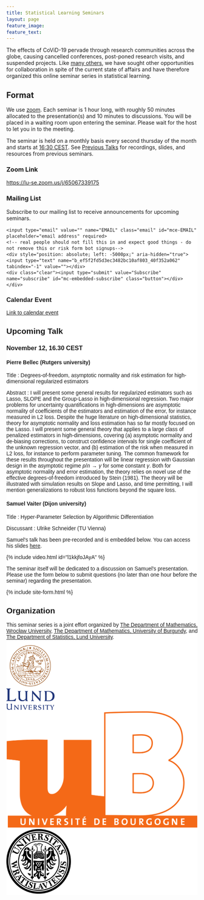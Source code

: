 ```yaml
---
title: Statistical Learning Seminars
layout: page
feature_image: 
feature_text:
---
```


The effects of CoViD-19 pervade through research communities across the globe,
causing cancelled conferences, post-poned research visits, and suspended
projects. Like [many others](/links), we have sought 
other opportunities for collaboration in spite of the current state of
affairs and have therefore organized this online seminar 
series in statistical learning.

## Format

We use [zoom](https://zoom.us/). Each seminar is 1 hour
long, with roughly 50 minutes allocated to the presentation(s) and 10 minutes to
discussions. You will be placed in a waiting room upon entering the seminar. Please
wait for the host to let you in to the meeting.

The seminar is held on a monthly basis every second thursday of the month 
and starts at [16:30 CEST](https://www.thetimezoneconverter.com/?t=16%3A30%20pm&tz=Warsaw&).
See [Previous Talks](/previous-talks) for recordings, slides, and resources from previous
seminars.

### Zoom Link

<https://lu-se.zoom.us/j/65067339175>

### Mailing List

Subscribe to our mailing list to receive announcements for upcoming seminars.

<!-- Begin Mailchimp Signup Form -->
<link href="//cdn-images.mailchimp.com/embedcode/slim-10_7.css" rel="stylesheet" type="text/css">
<style type="text/css">
	#mc_embed_signup{background:#fff; clear:left; font:14px Helvetica,Arial,sans-serif; }
	/* Add your own Mailchimp form style overrides in your site stylesheet or in this style block.
	   We recommend moving this block and the preceding CSS link to the HEAD of your HTML file. */
</style>
<div id="mc_embed_signup">
<form action="https://github.us2.list-manage.com/subscribe/post?u=ef5f2fd5d3ec3482bc10af803&amp;id=40f352a062" method="post" id="mc-embedded-subscribe-form" name="mc-embedded-subscribe-form" class="validate" target="_blank" novalidate>
    <div id="mc_embed_signup_scroll">

	<input type="email" value="" name="EMAIL" class="email" id="mce-EMAIL" placeholder="email address" required>
    <!-- real people should not fill this in and expect good things - do not remove this or risk form bot signups-->
    <div style="position: absolute; left: -5000px;" aria-hidden="true"><input type="text" name="b_ef5f2fd5d3ec3482bc10af803_40f352a062" tabindex="-1" value=""></div>
    <div class="clear"><input type="submit" value="Subscribe" name="subscribe" id="mc-embedded-subscribe" class="button"></div>
    </div>
</form>
</div>
<!--End mc_embed_signup-->


### Calendar Event

[Link to calendar event](https://lu-se.zoom.us/meeting/u5Etce6rrTIrHdGmDxIUKT33_HsILcrt6Tui/ics?icsToken=98tyKu-trj0tGdecsR6CR_MMAo_oKOnztlhcgqd6kTv9KhV4VlClCcpRG558AsyG)

## Upcoming Talk

### November 12, 16.30 CEST

#### Pierre Bellec (Rutgers university)

Title
: Degrees-of-freedom, asymptotic normality and risk estimation for high-dimensional regularized estimators

Abstract
: I will present some general results for regularized estimators such as Lasso, SLOPE and the Group-Lasso in high-dimensional regression. Two major problems for uncertainty quantifications in high-dimensions are asymptotic normality of coefficients of the estimators and estimation of the error, for instance measured in L2 loss. Despite the huge literature on high-dimensional statistics, theory for asymptotic normality and loss estimation has so far mostly focused on the Lasso. I will present some general theory that applies to a large class of penalized estimators in high-dimensions, covering (a) asymptotic normality and de-biasing corrections, to construct confidence intervals for single coefficient of the unknown regression vector, and (b) estimation of the risk when measured in L2 loss, for instance to perform parameter tuning. The common framework for these results throughout the presentation will be linear regression with Gaussian design in the asymptotic regime $p/n \rightarrow \gamma$ for some constant $\gamma$. Both for asymptotic normality and error estimation, the theory relies on novel use of the effective degrees-of-freedom introduced by Stein (1981). The theory will be illustrated with simulation results on Slope and Lasso, and time permitting, I will mention generalizations to robust loss functions beyond the square loss.

#### Samuel Vaiter (Dijon university)

Title
: Hyper-Parameter Selection by Algorithmic Differentiation

Discussant
: Ulrike Schneider (TU Vienna)

Samuel's talk has been pre-recorded and is embedded below. You can access his slides
[here](slides/201112-vaiter.pdf).

{% include video.html id="l1kkjfoJAyA" %}

The seminar itself will be dedicated to a discussion on Samuel's presentation. Please
use the form below to submit questions (no later than one hour before
the seminar) regarding the presentation.

{% include site-form.html %}

## Organization

This seminar series is a joint effort organized by
[The Department of Mathematics, Wrocław University](https://www.math.uni.wroc.pl),
[The Department of Mathematics, University of Burgundy](https://math.u-bourgogne.fr/), and
[The Department of Statistics, Lund University](https://stat.lu.se).

<div class="row">
  <div class="column">
    <img src="assets/logo-lu.svg" alt="Lund University" style="height:170px">
  </div>
  <div class="column">
    <img src="assets/logo-burgundy.png" alt="University of Burgundy" style="width:auto height:170px">
  </div>
  <div class="column">
    <img src="assets/logo-wroclaw.svg" alt="Wroclaw University" style="height:170px">
  </div>
</div> 
